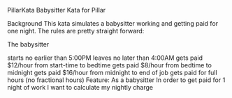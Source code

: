PillarKata
Babysitter Kata for Pillar

Background
This kata simulates a babysitter working and getting paid for one night. The rules are pretty straight forward:

The babysitter

starts no earlier than 5:00PM
leaves no later than 4:00AM
gets paid $12/hour from start-time to bedtime
gets paid $8/hour from bedtime to midnight
gets paid $16/hour from midnight to end of job
gets paid for full hours (no fractional hours)
Feature: As a babysitter In order to get paid for 1 night of work I want to calculate my nightly charge